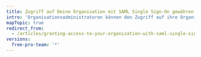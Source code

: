 ```yaml
---
title: Zugriff auf Deine Organisation mit SAML Single Sign-On gewähren
intro: 'Organisationsadministratoren können den Zugriff auf ihre Organisation mit SAML Single-Sign-On gewähren. Dieser Zugriff kann Organisationsmitgliedern, Bots und Dienstkonten ermöglicht werden.'
mapTopic: true
redirect_from:
  - /articles/granting-access-to-your-organization-with-saml-single-sign-on
versions:
  free-pro-team: '*'
---
```


